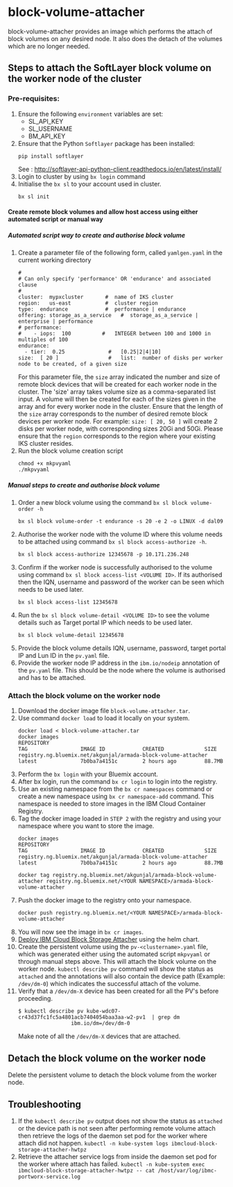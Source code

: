 # block-volume-attacher
block-volume-attacher provides an image which performs the attach of block volumes on any desired node. It also does the detach of the volumes which are no longer needed.

## Steps to attach the SoftLayer block volume on the worker node of the cluster

### Pre-requisites:
1. Ensure the following `environment` variables are set:
	* SL_API_KEY
	* SL_USERNAME
	* BM_API_KEY
1. Ensure that the Python `Softlayer` package has been installed:
	```
	pip install softlayer
	```
	See : http://softlayer-api-python-client.readthedocs.io/en/latest/install/
1. Login to cluster by using `bx login` command
1. Initialise the `bx sl` to your account used in cluster.
	```
	bx sl init
	```
#### Create remote block volumes and allow host access using either automated script or manual way
##### Automated script way to create and authorise block volume
1. Create a parameter file of the following form, called `yamlgen.yaml` in the current working directory
	```
	#
	# Can only specify 'performance' OR 'endurance' and associated clause
	#
	cluster:  mypxcluster       #  name of IKS cluster
	region:   us-east           #  cluster region
	type:  endurance            #  performance | endurance
	offering: storage_as_a_service   #  storage_as_a_service | enterprise | performance
	# performance:
	#    - iops:  100          #   INTEGER between 100 and 1000 in multiples of 100
	endurance:
	  - tier:  0.25              #   [0.25|2|4|10]
	size:  [ 20 ]                #   list:  number of disks per worker node to be created, of a given size
	```
	For this parameter file, the `size` array indicated the number and size of remote block devices that will be created for each worker node in the cluster. The 'size' array takes volume size as a comma-separated list input. A volume will then be created for each of the sizes given in the array and for every worker node in the cluster. Ensure that the length of the `size` array corresponds to the number of desired remote block devices per worker node. For example: `size: [ 20, 50 ]`  will create 2 disks per worker node, with corresponding sizes 20Gi and 50Gi.
	Please ensure that the `region` corresponds to the region where your existing IKS cluster resides.
1. Run the block volume creation script
	```
	chmod +x mkpvyaml
	./mkpvyaml
	```

##### Manual steps to create and authorise block volume
1. Order a new block volume using the command `bx sl block volume-order -h`
	```
	bx sl block volume-order -t endurance -s 20 -e 2 -o LINUX -d dal09
	```
1. Authorise the worker node with the volume ID where this volume needs to be attached using command `bx sl block access-authorize -h`.
	```
	bx sl block access-authorize 12345678 -p 10.171.236.248
	```
1. Confirm if the worker node is successfully authorised to the volume using command `bx sl block access-list <VOLUME ID>`. If its authorised then the IQN, username and password of the worker can be seen which needs to be used later.
	```
	bx sl block access-list 12345678
	```
1. Run the `bx sl block volume-detail <VOLUME ID>` to see the volume details such as Target portal IP which needs to be used later.
	```
	bx sl block volume-detail 12345678
	```
1. Provide the block volume details IQN, username, password, target portal IP and Lun ID in the `pv.yaml` file.
1. Provide the worker node IP address in the `ibm.io/nodeip` annotation of the `pv.yaml` file. This should be the node where the volume is authorised and has to be attached.

### Attach the block volume on the worker node
1. Download the docker image file `block-volume-attacher.tar`.
1. Use command `docker load` to load it locally on your system.
	```
	docker load < block-volume-attacher.tar
	docker images
	REPOSITORY                                                                 TAG                 IMAGE ID            CREATED             SIZE
	registry.ng.bluemix.net/akgunjal/armada-block-volume-attacher   latest              7b0ba7a4151c        2 hours ago         88.7MB
	```
1. Perform the `bx login` with your Bluemix account.
1. After bx login, run the command `bx cr login` to login into the registry.
1. Use an existing namespace from the `bx cr namespaces` command or create a new namespace using `bx cr namespace-add` command. This namespace is needed to store images in the IBM Cloud Container Registry.
1. Tag the docker image loaded in `STEP 2` with the registry and using your namespace where you want to store the image.
	```
	docker images
	REPOSITORY                                                                 TAG                 IMAGE ID            CREATED             SIZE
	registry.ng.bluemix.net/akgunjal/armada-block-volume-attacher   latest              7b0ba7a4151c        2 hours ago         88.7MB

	docker tag registry.ng.bluemix.net/akgunjal/armada-block-volume-attacher registry.ng.bluemix.net/<YOUR NAMESPACE>/armada-block-volume-attacher
	```
1. Push the docker image to the registry onto your namespace. 
	```
	docker push registry.ng.bluemix.net/<YOUR NAMESPACE>/armada-block-volume-attacher
	```
1. You will now see the image in `bx cr images`.
1. [Deploy IBM Cloud Block Storage Attacher](https://github.com/akgunjal/block-volume-attacher/blob/master/helm/ibmcloud-block-storage-attacher/README.md) using the helm chart.
1. Create the persistent volume using the `pv-<clustername>.yaml` file, which was generated either using the automated script `mkpvyaml` or through manual steps above. This will attach the block volume on the worker node. `kubectl describe pv` command will show the status as `attached` and the annotations will also contain the device path (Example: `/dev/dm-0`) which indicates the successful attach of the volume.
1.  Verify that a `/dev/dm-X` device has been created for all the PV's before proceeding.
	```
	$ kubectl describe pv kube-wdc07-cr43d37fc1fc5a4801acb7404054baa3aa-w2-pv1  | grep dm
	                 ibm.io/dm=/dev/dm-0
	```
	Make note of all the `/dev/dm-X` devices that are attached.

## Detach the block volume on the worker node
Delete the persistent volume to detach the block volume from the worker node.

## Troubleshooting
1. If the `kubectl describe pv` output does not show the status as `attached` or the device path is not seen after performing remote volume attach then retrieve the logs of the daemon set pod for the worker where attach did not happen.
	`kubectl -n kube-system logs ibmcloud-block-storage-attacher-hwtpz`
2. Retrieve the attacher service logs from inside the daemon set pod for the worker where attach has failed.
	`kubectl -n kube-system exec ibmcloud-block-storage-attacher-hwtpz -- cat /host/var/log/ibmc-portworx-service.log`
